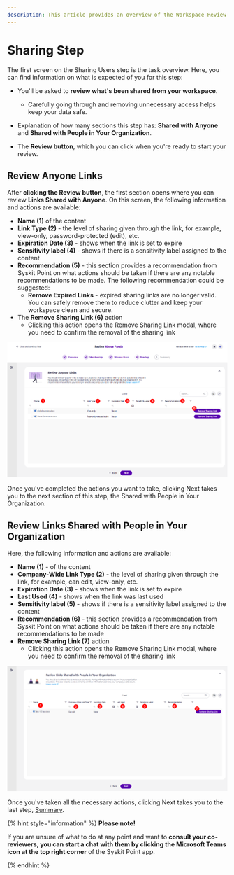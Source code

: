 ```yaml
---
description: This article provides an overview of the Workspace Review Wizard Sharing step from a workspace owner's perspective.
---
```


# Sharing Step

The first screen on the Sharing Users step is the task overview. Here, you can find information on what is expected of you for this step:

* You'll be asked to **review what's been shared from your workspace**. 
  * Carefully going through and removing unnecessary access helps keep your data safe. 

* Explanation of how many sections this step has: **Shared with Anyone** and **Shared with People in Your Organization**.

* The **Review button**, which you can click when you're ready to start your review.

## Review Anyone Links

After **clicking the Review button**, the first section opens where you can review **Links Shared with Anyone**. On this screen, the following information and actions are available:

* **Name (1)** of the content 
* **Link Type (2)** - the level of sharing given through the link, for example, view-only, password-protected (edit), etc.
* **Expiration Date (3)** - shows when the link is set to expire
* **Sensitivity label (4)** - shows if there is a sensitivity label assigned to the content
* **Recommendation (5)** - this section provides a recommendation from Syskit Point on what actions should be taken if there are any notable recommendations to be made. The following recommendation could be suggested:
   * **Remove Expired Links** - expired sharing links are no longer valid. You can safely remove them to reduce clutter and keep your workspace clean and secure. 
* The **Remove Sharing Link (6)** action
  * Clicking this action opens the Remove Sharing Link modal, where you need to confirm the removal of the sharing link
  
![Workspace Review - Sharing Step - Shared with Anyone](../../.gitbook/assets/workspace-review-sharing-step-anyone.png)

Once you've completed the actions you want to take, clicking Next takes you to the next section of this step, the Shared with People in Your Organization.

## Review Links Shared with People in Your Organization

Here, the following information and actions are available:

* **Name (1)** - of the content 
* **Company-Wide Link Type (2)** - the level of sharing given through the link, for example, can edit, view-only, etc.
* **Expiration Date (3)** - shows when the link is set to expire
* **Last Used (4)** - shows when the link was last used
* **Sensitivity label (5)** - shows if there is a sensitivity label assigned to the content
* **Recommendation (6)** - this section provides a recommendation from Syskit Point on what actions should be taken if there are any notable recommendations to be made
* **Remove Sharing Link (7)** action
  * Clicking this action opens the Remove Sharing Link modal, where you need to confirm the removal of the sharing link

![Workspace Review - Sharing Step - Shared with Your Organization](../../.gitbook/assets/workspace-review-sharing-step-organization.png)

Once you've taken all the necessary actions, clicking Next takes you to the last step, [Summary](sharing-step.md).

{% hint style="information" %}
**Please note!** 

If you are unsure of what to do at any point and want to **consult your co-reviewers, you can start a chat with them by clicking the Microsoft Teams icon at the top right corner** of the Syskit Point app. 

{% endhint %}